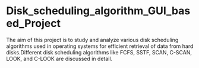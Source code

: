 # Disk_scheduling_algorithm_GUI_based_Project
The aim of this project is to study and analyze various disk scheduling algorithms used in operating systems for efficient retrieval of data from hard disks.Different disk scheduling algorithms like FCFS, SSTF, SCAN, C-SCAN, LOOK, and C-LOOK are discussed in detail.
